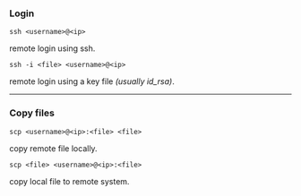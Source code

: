 ### Login
```
ssh <username>@<ip>
```
remote login using ssh.
```
ssh -i <file> <username>@<ip>
```
remote login using a key file _(usually id_rsa)_.
___
### Copy files
```
scp <username>@<ip>:<file> <file>
```
copy remote file locally.
```
scp <file> <username>@<ip>:<file>
```
copy local file to remote system.